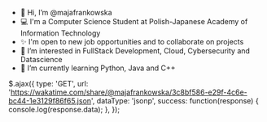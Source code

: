 - 👋 Hi, I’m @majafrankowska
- 💻 I'm a Computer Science Student at Polish-Japanese Academy of Information Technology
- ✨ I'm open to new job opportunities and to collaborate on projects
- 👀 I’m interested in FullStack Development, Cloud, Cybersecurity and Datascience
- 🧠 I’m currently learning Python, Java and C++

$.ajax({
  type: 'GET',
  url: 'https://wakatime.com/share/@majafrankowska/3c8bf586-e29f-4c6e-bc44-1e3129f86f65.json',
  dataType: 'jsonp',
  success: function(response) {
    console.log(response.data);
  },
});


<!---
majafrankowska/majafrankowska is a ✨ special ✨ repository because its `README.md` (this file) appears on your GitHub profile.
You can click the Preview link to take a look at your changes.
--->
